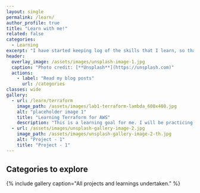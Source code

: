 ```yaml
---
layout: single
permalink: /learn/
author_profile: true
title: "Learn with me!"
related: false
categories:
  - Learning
excerpt: "I have started keeping log of the skills that I learn, so that others can benefit from my learning trajectory."
header:
  overlay_image: /assets/images/unsplash-image-1.jpg
  caption: "Photo credit: [**Unsplash**](https://unsplash.com)"
  actions:
    - label: "Read my blog posts"
      url: /categories
classes: wide
gallery:
  - url: /learn/terraform
    image_path: /assets/images/lab1-terraform-lambda_600x400.jpg
    alt: "placeholder image 1"
    title: "Learning Terraform for AWS"
    description: "This is a learning goal for me. I will be practicing some labs to get the knack of using IAC for AWS. Focus will be data engineering stack. <br/><br/>#labs #aws #learnwithme"
  - url: /assets/images/unsplash-gallery-image-2.jpg
    image_path: /assets/images/unsplash-gallery-image-2-th.jpg
    alt: "Project - 1"
    title: "Project - 1"
---
```


## Categories to explore

{% include gallery caption="All projects and learnings undertaken." %}